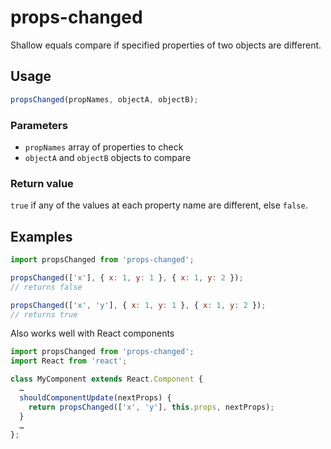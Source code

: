 # props-changed

Shallow equals compare if specified properties of two objects are different.

## Usage

```js
propsChanged(propNames, objectA, objectB);
```

### Parameters

- `propNames` array of properties to check
- `objectA` and `objectB` objects to compare

### Return value

`true` if any of the values at each property name are different, else `false`.

## Examples

```js
import propsChanged from 'props-changed';

propsChanged(['x'], { x: 1, y: 1 }, { x: 1, y: 2 });
// returns false

propsChanged(['x', 'y'], { x: 1, y: 1 }, { x: 1, y: 2 });
// returns true
```

Also works well with React components

```js
import propsChanged from 'props-changed';
import React from 'react';

class MyComponent extends React.Component {
  …
  shouldComponentUpdate(nextProps) {
    return propsChanged(['x', 'y'], this.props, nextProps);
  }
  …
};
```
